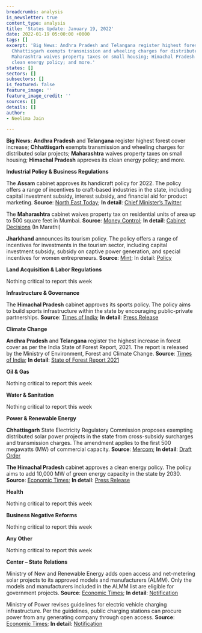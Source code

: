 ```yaml
---
breadcrumbs: analysis
is_newsletter: true
content_type: analysis
title: 'States Update: January 19, 2022'
date: 2022-01-19 05:00:00 +0000
tags: []
excerpt: 'Big News: Andhra Pradesh and Telangana register highest forest cover increase;
  Chhattisgarh exempts transmission and wheeling charges for distributed solar projects;
  Maharashtra waives property taxes on small housing; Himachal Pradesh approves its
  clean energy policy; and more.'
states: []
sectors: []
subsectors: []
is_featured: false
feature_image: ''
feature_image_credit: ''
sources: []
details: []
author:
- Neelima Jain

---
```

**Big News:** **Andhra Pradesh** and **Telangana** register highest forest cover increase; **Chhattisgarh** exempts transmission and wheeling charges for distributed solar projects; **Maharashtra** waives property taxes on small housing; **Himachal Pradesh** approves its clean energy policy; and more.

**Industrial Policy & Business Regulations**

The **Assam** cabinet approves its handicraft policy for 2022. The policy offers a range of incentives to craft-based industries in the state, including capital investment subsidy, interest subsidy, and financial aid for product marketing. **Source**: [North East Today](https://www.northeasttoday.in/2022/01/12/assam-government-approves-handicraft-policy-2022-check-out-key-decisions/?__cf_chl_f_tk=hZX5oINXJcMfrS4i7kvQ8fltOYr57Q5a0.ZeqxEJgpE-1642349995-0-gaNycGzNCRE); **In detail**: [Chief Minister’s Twitter](https://twitter.com/himantabiswa/status/1481221548874735619)

The **Maharashtra** cabinet waives property tax on residential units of area up to 500 square feet in Mumbai. **Source**: [Money Control](https://www.moneycontrol.com/news/business/real-estate/maharashtra-cabinet-approves-property-tax-waiver-for-homes-upto-500-sq-ft-in-mumbai-7929791.html); **In detail**: [Cabinet Decisions](https://www.maharashtra.gov.in/Site/upload/CabinetDecision/English/12-01-2022%20Cabinet%20Decision%20(Meeting%20No.96).pdf) (In Marathi)

**Jharkhand** announces its tourism policy. The policy offers a range of incentives for investments in the tourism sector, including capital investment subsidy, subsidy on captive power generation, and special incentives for women entrepreneurs. **Source**: [Mint](https://www.livemint.com/news/india/jharkhand-fiscal-incentives-announced-for-investing-upto-rs10-cr-in-tourism-11641732898536.html); In detail: [Policy](https://tourism.jharkhand.gov.in/Application/uploadDocuments/download/Document20210203_155213.pdf)

**Land Acquisition & Labor Regulations**

Nothing critical to report this week

**Infrastructure & Governance**

The **Himachal Pradesh** cabinet approves its sports policy. The policy aims to build sports infrastructure within the state by encouraging public-private partnerships. **Source**: [Times of India](https://timesofindia.indiatimes.com/city/shimla/hp-revises-sports-policy-after-21-yrs-proposes-council/articleshow/88939880.cms); **In detail**: [Press Release](http://himachalpr.gov.in/OnePressRelease.aspx?Language=1&ID=24998)

**Climate Change**

**Andhra Pradesh** and **Telangana** register the highest increase in forest cover as per the India State of Forest Report, 2021. The report is released by the Ministry of Environment, Forest and Climate Change. **Source**: [Times of India](https://timesofindia.indiatimes.com/city/hyderabad/andhra-pradesh-and-telangana-top-in-increasing-forest-cover/articleshow/88878445.cms); **In detail**: [State of Forest Report 2021](https://fsi.nic.in/forest-report-2021-details)

**Oil & Gas**

Nothing critical to report this week

**Water & Sanitation**

Nothing critical to report this week

**Power & Renewable Energy**

**Chhattisgarh** State Electricity Regulatory Commission proposes exempting distributed solar power projects in the state from cross-subsidy surcharges and transmission charges. The amendment applies to the first 500 megawatts (MW) of commercial capacity. **Source**: [Mercom](https://mercomindia.com/no-transmission-wheeling-charges-distributed-solar/); **In detail**: [Draft Order](https://cserc.gov.in/upload/upload_news/14-01-2022_1642161892.pdf)

**The Himachal Pradesh** cabinet approves a clean energy policy. The policy aims to add 10,000 MW of green energy capacity in the state by 2030. **Source**: [Economic Times](https://energy.economictimes.indiatimes.com/news/renewable/himachal-pradesh-cabinet-approves-new-energy-policy-2021/88908674); **In detail**: [Press Release](http://himachalpr.gov.in/PressReleaseByYear.aspx?Language=1&ID=25000&Type=2&Date=14/01/2022)

**Health**

Nothing critical to report this week

**Business Negative Reforms**

Nothing critical to report this week

**Any Other**

Nothing critical to report this week

**Center – State Relations**

Ministry of New and Renewable Energy adds open access and net-metering solar projects to its approved models and manufacturers (ALMM). Only the models and manufacturers included in the ALMM list are eligible for government projects. **Source**: [Economic Times](https://energy.economictimes.indiatimes.com/news/renewable/mnre-amends-almm-order-to-include-open-access-net-metering-projects/88902454); **In detail**: [Notification](https://mnre.gov.in/img/documents/uploads/file_f-1642076985274.pdf)

Ministry of Power revises guidelines for electric vehicle charging infrastructure. Per the guidelines, public charging stations can procure power from any generating company through open access. **Source**: [Economic Times](https://energy.economictimes.indiatimes.com/news/power/govt-land-to-private-agencies-for-setting-up-ev-public-charging-stations-through-bidding/88926472); **In detail**: [Notification](https://powermin.gov.in/sites/default/files/webform/notices/Final_Consolidated_EVCI_Guidelines_January_2022_with_ANNEXURES.pdf)
